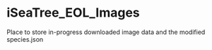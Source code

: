# iSeaTree_EOL_Images
Place to store in-progress downloaded image data and the modified species.json
